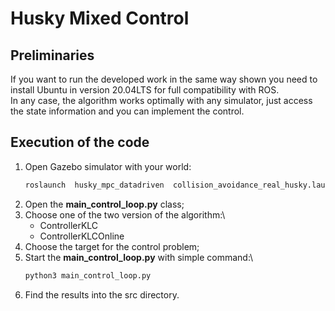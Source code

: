 # Husky Mixed Control

## Preliminaries
If you want to run the developed work in the same way shown you need to install Ubuntu in version 20.04LTS for full compatibility with ROS.\
In any case, the algorithm works optimally with any simulator, just access the state information and you can implement the control.

## Execution of the code 
1. Open Gazebo simulator with your world: 
    ```bash
    roslaunch  husky_mpc_datadriven  collision_avoidance_real_husky.launch x:=-4 y:=-4 z:=0 yaw:=0
    ```
2. Open the **main_control_loop.py** class;
3. Choose one of the two version of the algorithm:\
    - ControllerKLC
    - ControllerKLCOnline
4. Choose the target for the control problem;
5. Start the **main_control_loop.py** with simple command:\
    ```bash
    python3 main_control_loop.py
    ```
6. Find the results into the src directory.